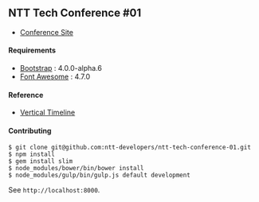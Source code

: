 ## NTT Tech Conference #01

 - [Conference Site](https://ntt-developers.github.io/ntt-tech-conference-01/)

#### Requirements

  - [Bootstrap](http://v4-alpha.getbootstrap.com/) : 4.0.0-alpha.6
  - [Font Awesome](http://fontawesome.io/) : 4.7.0

#### Reference

  - [Vertical Timeline](http://tympanus.net/codrops/2013/05/02/vertical-timeline/)

#### Contributing

    $ git clone git@github.com:ntt-developers/ntt-tech-conference-01.git
    $ npm install
    $ gem install slim
    $ node_modules/bower/bin/bower install
    $ node_modules/gulp/bin/gulp.js default development

See `http://localhost:8000`.
